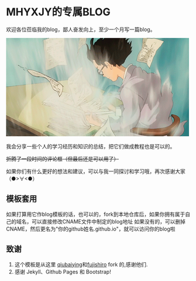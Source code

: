 # MHYXJY的专属BLOG
欢迎各位莅临我的blog，鄙人奋发向上，至少一个月写一篇blog。

![](https://github.com/MHYCDH/MHYCDH.github.io/blob/master/img/hardwork/write99.gif?raw=true)

我会分享一些个人的学习经历和知识的总结，把它们做成教程也是可以的。

~~折腾了一段时间的评论框（但最后还是可以用了）~~

如果你们有什么更好的想法和建议，可以与我一同探讨和学习哦，再次感谢大家（●>∀<●）

## 模板套用

如果打算用它作blog模板的话，也可以的，fork到本地仓库后，如果你拥有属于自己的域名，可以直接修改CNAME文件中制定的blog地址
如果没有的，可以删掉CNAME，然后更名为"你的github姓名.github.io"，就可以访问你的blog啦


## 致谢

1. 这个模板是从这里 [qiubaiying](https://github.com/qiubaiying/qiubaiying.github.io)和[fujishiro](https://github.com/FujishiroOtone/FujishiroOtone.github.io) fork 的,感谢他们.
2. 感谢 Jekyll、Github Pages 和 Bootstrap!


